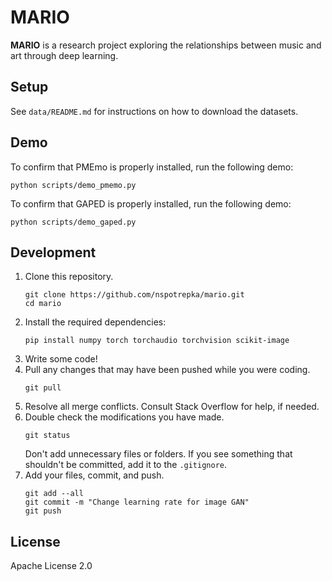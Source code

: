 # MARIO

**MARIO** is a research project exploring the relationships between music and
art through deep learning.

## Setup

See `data/README.md` for instructions on how to download the datasets.

## Demo

To confirm that PMEmo is properly installed, run the following demo:
```
python scripts/demo_pmemo.py
```

To confirm that GAPED is properly installed, run the following demo:
```
python scripts/demo_gaped.py
```

## Development

1. Clone this repository.
    ```
    git clone https://github.com/nspotrepka/mario.git
    cd mario
    ```
2. Install the required dependencies:
    ```
    pip install numpy torch torchaudio torchvision scikit-image
    ```
3. Write some code!
4. Pull any changes that may have been pushed while you were coding.
    ```
    git pull
    ```
5. Resolve all merge conflicts. Consult Stack Overflow for help, if needed.
6. Double check the modifications you have made.
    ```
    git status
    ```
    Don't add unnecessary files or folders. If you see something that shouldn't
    be committed, add it to the `.gitignore`.
7. Add your files, commit, and push.
    ```
    git add --all
    git commit -m "Change learning rate for image GAN"
    git push
    ```

## License

Apache License 2.0

